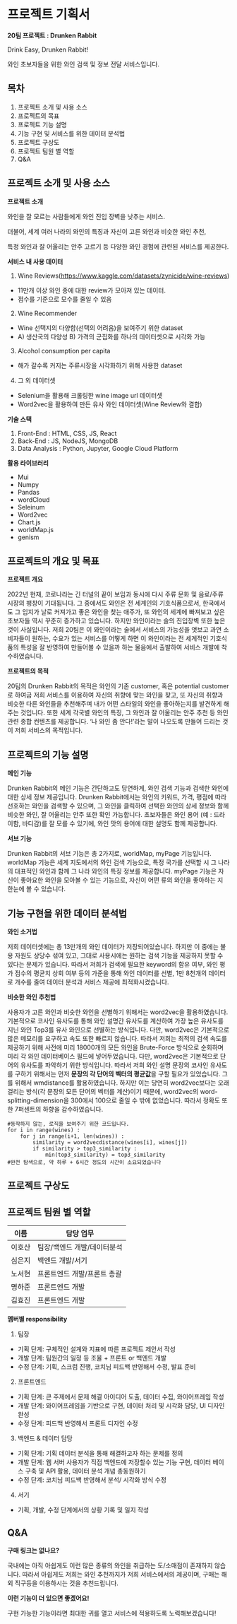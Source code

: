 # 프로젝트 기획서

**20팀 프로젝트 : Drunken Rabbit**                         

Drink Easy, Drunken Rabbit!

와인 초보자들을 위한 와인 검색 및 정보 전달 서비스입니다.

## 목차                                               

1. 프로젝트 소개 및 사용 소스
2. 프로젝트의 목표
3. 프로젝트 기능 설명
4. 기능 구현 및 서비스를 위한 데이터 분석법
5. 프로젝트 구상도
6. 프로젝트 팀원 별 역할
7. Q&A

## 프로젝트 소개 및 사용 소스                         

**프로젝트 소개**

와인을 잘 모르는 사람들에게 와인 진입 장벽을 낮추는 서비스.

더불어, 세계 여러 나라의 와인의 특징과 자신이 고른 와인과 비슷한 와인 추천, 

특정 와인과 잘 어울리는 안주 고르기 등 다양한 와인 경험에 관련된 서비스를 제공한다.

**서비스 내 사용 데이터**

1. Wine Reviews(<https://www.kaggle.com/datasets/zynicide/wine-reviews>)
 - 11만개 이상 와인 종에 대한 review가 모아져 있는 데이터.
 - 점수를 기준으로 모수를 줄일 수 있음

2. Wine Recommender
 - Wine 선택지의 다양함(선택의 어려움)을 보여주기 위한 dataset
 - A) 생산국의 다양성 B) 가격의 군집화를 하나의 데이터셋으로 시각화 가능

3. Alcohol consumption per capita
 - 해가 갈수록 커지는 주류시장을 시각화하기 위해 사용한 dataset
 
4. 그 외 데이터셋
 - Selenium을 활용해 크롤링한 wine image url 데이터셋
 - Word2vec을 활용하여 만든 유사 와인 데이터셋(Wine Review와 결합)

**기술 스택**

1. Front-End : HTML, CSS, JS, React
2. Back-End : JS, NodeJS, MongoDB
3. Data Analysis : Python, Jupyter, Google Cloud Platform

**활용 라이브러리**

- Mui
- Numpy
- Pandas
- wordCloud
- Seleinum
- Word2vec
- Chart.js
- worldMap.js
- genism

## 프로젝트의 개요 및 목표                                  
 
**프로젝트 개요**

2022년 현재, 코로나라는 긴 터널의 끝이 보임과 동시에 다시 주류 문화 및 음료/주류 시장의 팽창이 기대됩니다. 그 중에서도 와인은 전 세계인의 기호식품으로서, 한국에서도 그 입지가 날로 커져가고 좋은 와인을 찾는 애주가, 또 와인의 세계에 빠져보고 싶은 초보자들 역시 꾸준히 증가하고 있습니다. 하지만 와인이라는 술의 진입장벽 또한 높은 것이 사실입니다. 저희 20팀은 이 와인이라는 술에서 서비스의 가능성을 엿보고 과연 소비자들이 원하는, 수요가 있는 서비스를 어떻게 하면 이 와인이라는 전 세계적인 기호식품의 특성을 잘 반영하여 만들어볼 수 있을까 하는 물음에서 출발하여 서비스 개발에 착수하였습니다.

**프로젝트의 목적**

20팀의 Drunken Rabbit의 목적은 와인의 기존 customer, 혹은 potential customer로 하여금 저희 서비스를 이용하여 자신의 취향에 맞는 와인을 찾고, 또 자신의 취향과 비슷한 다른 와인들을 추천해주며 내가 어떤 스타일의 와인을 좋아하는지를 발견하게 해주는 것입니다. 또한 세계 각국별 와인의 특징, 그 와인과 잘 어울리는 안주 추천 등 와인 관련 종합 컨텐츠를 제공합니다. ‘나 와인 좀 안다!’라는 말이 나오도록 만들어 드리는 것이 저희 서비스의 목적입니다.

## 프로젝트의 기능 설명                                     

**메인 기능**

Drunken Rabbit의 메인 기능은 간단하고도 당연하게, 와인 검색 기능과 검색한 와인에 대한 상세 정보 제공입니다. Drunken Rabbit에서는 와인의 키워드, 가격, 평점에 따라 선호하는 와인을 검색할 수 있으며, 그 와인을 클릭하여 선택한 와인의 상세 정보와 함께 비슷한 와인, 잘 어울리는 안주 또한 확인 가능합니다. 초보자들은 와인 용어 (예 : 드라이함, 바디감)를 잘 모를 수 있기에, 와인 맛의 용어에 대한 설명도 함께 제공합니다.

**서브 기능**

Drunken Rabbit의 서브 기능은 총 2가지로, worldMap, myPage 기능입니다. worldMap 기능은 세계 지도에서의 와인 검색 기능으로, 특정 국가를 선택할 시 그 나라의 대표적인 와인과 함께 그 나라 와인의 특징 정보를 제공합니다. myPage 기능은 자신이 좋아요한 와인을 모아볼 수 있는 기능으로, 자신이 어떤 류의 와인을 좋아하는 지 한눈에 볼 수 있습니다.

## 기능 구현을 위한 데이터 분석법

**와인 소거법**

저희 데이터셋에는 총 13만개의 와인 데이터가 저장되어있습니다. 하지만 이 중에는 불용 자원도 상당수 섞여 있고, 그대로 사용시에는 원하는 검색 기능을 제공하지 못할 수 있다는 문제가 있습니다. 따라서 저희가 검색에 필요한 keyword의 함유 여부, 와인 평가 점수의 평균치 상회 여부 등의 가준을 통해 와인 데이터를 선별, 1만 8천개의 데이터로 개수를 줄여 데이터 분석과 서비스 제공에 최적화시켰습니다.

**비슷한 와인 추천법**

사용자가 고른 와인과 비슷한 와인을 선별하기 위해서는 word2vec을 활용하였습니다. 기본적으로 코사인 유사도를 통해 와인 설명간 유사도를 계산하여 가장 높은 유사도를 지닌 와인 Top3를 유사 와인으로 선별하는 방식입니다. 다만, word2vec은 기본적으로 많은 메모리를 요구하고 속도 또한 빠르지 않습니다. 따라서 저희는 최적의 검색 속도를 제공하기 위해 사전에 미리 18000개의 모든 와인을 Brute-Force 방식으로 순회하며 미리 각 와인 데이터베이스 필드에 넣어두었습니다. 
다만, word2vec은 기본적으로 단어의 유사도를 파악하기 위한 방식입니다. 따라서 저희 와인 설명 문장의 코사인 유사도를 구하기 위해서는 먼저 **문장의 각 단어의 벡터의 평균값**을 구할 필요가 있었습니다. 그를 위해서 wmdistance를 활용하였습니다. 하지만 이는 당연히 word2vec보다는 오래 걸리는 방식(각 문장의 모든 단어의 벡터를 계산)이기 때문에, word2vec의 word-splitting-dimension을 300에서 100으로 줄일 수 밖에 없었습니다. 따라서 정확도 또한 7퍼센트의 하향을 감수하였습니다. 

```
#동작하지 않는, 로직을 보여주기 위한 코드입니다.
for i in range(wines) :
    for j in range(i+1, len(wines)) :
        similarity = word2vecdistance(wines[i], wines[j])
        if similarity > top3_similarity :
            min(top3_similarity) = top3_similarity
#완전 탐색으로, 약 하루 + 6시간 정도의 시간이 소요되었습니다
```

## 프로젝트 구상도

## 프로젝트 팀원 별 역할
| 이름 | 담당 업무 |
| ------ | ------ |
| 이호산 | 팀장/백엔드 개발/데이터분석 |
| 심은지 | 백엔드 개발/서기 |
| 노서현 | 프론트엔드 개발/프론트 총괄 |
| 명하준 | 프론트엔드 개발 |
| 김효진 | 프론트엔드 개발 |

**멤버별 responsibility**

1. 팀장

- 기획 단계: 구체적인 설계와 지표에 따른 프로젝트 제안서 작성
- 개발 단계: 팀원간의 일정 등 조율 + 프론트 or 백엔드 개발
- 수정 단계: 기획, 스크럼 진행, 코치님 피드백 반영해서 수정, 발표 준비

2. 프론트엔드 

- 기획 단계: 큰 주제에서 문제 해결 아이디어 도출, 데이터 수집, 와이어프레임 작성
- 개발 단계: 와이어프레임을 기반으로 구현, 데이터 처리 및 시각화 담당, UI 디자인 완성
- 수정 단계: 피드백 반영해서 프론트 디자인 수정

 3. 백엔드 & 데이터 담당  

- 기획 단계: 기획 데이터 분석을 통해 해결하고자 하는 문제를 정의
- 개발 단계: 웹 서버 사용자가 직접 백엔드에 저장할수 있는 기능 구현, 데이터 베이스 구축 및 API 활용, 데이터 분석 개념 총동원하기
- 수정 단계: 코치님 피드백 반영해서 분석/ 시각화 방식 수정

4. 서기

- 기획, 개발, 수정 단계에서의 상황 기록 및 일지 작성

## Q&A

**구매 링크는 없나요?**

국내에는 아직 아쉽게도 이런 많은 종류의 와인을 취급하는 도/소매점이 존재하지 않습니다. 따라서 아쉽게도 저희는 와인 추천까지가 저희 서비스에서의 제공이며, 구매는 해외 직구등을 이용하시는 것을 추천드립니다.

**이런 기능이 더 있으면 좋겠어요!**

구현 가능한 기능이라면 최대한 귀를 열고 서비스에 적용하도록 노력해보겠습니다!

